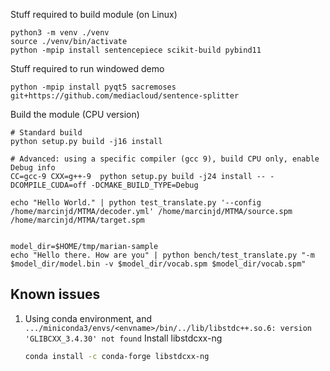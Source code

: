 Stuff required to build module (on Linux)
```
python3 -m venv ./venv
source ./venv/bin/activate
python -mpip install sentencepiece scikit-build pybind11
```

Stuff required to run windowed demo
```
python -mpip install pyqt5 sacremoses git+https://github.com/mediacloud/sentence-splitter
```

Build the module (CPU version)
```
# Standard build
python setup.py build -j16 install

# Advanced: using a specific compiler (gcc 9), build CPU only, enable Debug info
CC=gcc-9 CXX=g++-9  python setup.py build -j24 install -- -DCOMPILE_CUDA=off -DCMAKE_BUILD_TYPE=Debug
```

```
echo "Hello World." | python test_translate.py '--config /home/marcinjd/MTMA/decoder.yml' /home/marcinjd/MTMA/source.spm /home/marcinjd/MTMA/target.spm


model_dir=$HOME/tmp/marian-sample
echo "Hello there. How are you" | python bench/test_translate.py "-m $model_dir/model.bin -v $model_dir/vocab.spm $model_dir/vocab.spm" 
```

## Known issues

1. Using conda environment, and `.../miniconda3/envs/<envname>/bin/../lib/libstdc++.so.6: version 'GLIBCXX_3.4.30' not found`
    Install libstdcxx-ng

    ```bash
    conda install -c conda-forge libstdcxx-ng
    ```